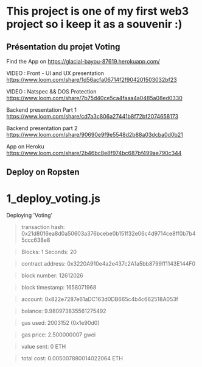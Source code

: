 # This project is one of my first web3 project so i keep it as a souvenir :)


## Présentation du projet Voting

Find the App on 
https://glacial-bayou-87619.herokuapp.com/

VIDEO : Front - UI and UX presentation
https://www.loom.com/share/1d56acfa06714f2f904201503032bf23


VIDEO : Natspec && DOS Protection
https://www.loom.com/share/7b75d40ce5ca4faaa4a0485a08ed0330


Backend presentation Part 1
https://www.loom.com/share/cd7a3c806a27441b8f72bf2074658173

Backend presentation part 2
https://www.loom.com/share/90690e9f9e5548d2b88a03dcba0d0b21

App on Heroku
https://www.loom.com/share/2b46bc8e8f974bc687bf499ae790c344


## Deploy on Ropsten

1_deploy_voting.js
==================

Deploying 'Voting'



   > transaction hash:  0x21d8016ea8d0a50603a376bcebe0b151f32e06c4d9714ce8ff0b7b45ccc638e8

   > Blocks: 1            Seconds: 20

   > contract address:    0x3220A910e4a2e437c2A1a5bb8799ff1143E144F0

   > block number:        12612026

   > block timestamp:     1658071968

   > account:             0x822e7287e61aDC163d0DB665c4b4c662518A053f

   > balance:             9.980973835561275492

   > gas used:            2003152 (0x1e90d0)

   > gas price:           2.500000007 gwei

   > value sent:          0 ETH

   > total cost:          0.005007880014022064 ETH

